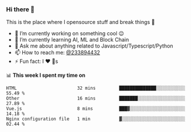 ### Hi there 👋

<!--
**a233894432/a233894432** is a ✨ _special_ ✨ repository because its `README.md` (this file) appears on your GitHub profile.

Here are some ideas to get you started:

- 🔭 I’m currently working on ...
- 🌱 I’m currently learning ...
- 👯 I’m looking to collaborate on ...
- 🤔 I’m looking for help with ...
- 💬 Ask me about ...
- 📫 How to reach me: ...
- 😄 Pronouns: ...
- ⚡ Fun fact: ...
-->
 
 
This is the place where I opensource stuff and break things :rofl:

- 🔭 I’m currently working on something cool :wink:
- 🌱 I’m currently learning AI, ML and Block Chain
- 💬 Ask me about anything related to Javascript/Typescript/Python
- 📫 How to reach me: [@233894432](https://twitter.com/233894432)
- ⚡ Fun fact: I :heart: :dog:s

📊 **This week I spent my time on**
<!--START_SECTION:waka-->
```text
HTML                       32 mins         ██████████████░░░░░░░░░░░   55.49 % 
Other                      16 mins         ███████░░░░░░░░░░░░░░░░░░   27.89 % 
Vue.js                     8 mins          ███▓░░░░░░░░░░░░░░░░░░░░░   14.18 % 
Nginx configuration file   1 min           ▓░░░░░░░░░░░░░░░░░░░░░░░░   02.44 % 
```
<!--END_SECTION:waka-->
